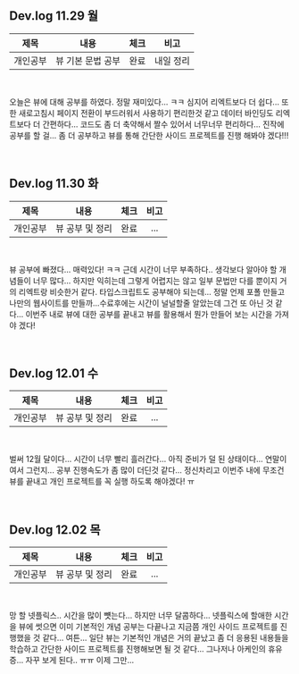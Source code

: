 ## Dev.log 11.29 월

  |제목|내용|체크|비고|
|:------:|:------:|:------:|:------:|
|개인공부|뷰 기본 문법 공부|완료|내일 정리|


<br />

오늘은 뷰에 대해 공부를 하였다. 정말 재미있다... ㅋㅋ 심지어 리엑트보다 더 쉽다... 또 한 새로고침시 페이지 전환이 부드러워서 사용하기 편리한것 같고 데이터 바인딩도 리엑트보다 더 간편하다... 코드도 좀 더 축약해서 짤수 있어서 너무너무 편리하다... 진작에 공부를 할 걸... 좀 더 공부하고 뷰를 통해 간단한 사이드 프로젝트를 진행 해봐야 겠다!!!

<br />

## Dev.log 11.30 화

  |제목|내용|체크|비고|
|:------:|:------:|:------:|:------:|
|개인공부|뷰 공부 및 정리|완료|...|


<br />

뷰 공부에 빠졌다... 매력있다! ㅋㅋ 근데 시간이 너무 부족하다.. 생각보다 알아야 할 개념들이 너무 많다... 하지만 익히는데 그렇게 어렵지는 않고 일부 문법만 다를 뿐이지 거의 리엑트랑 비슷한거 같다. 타입스크립트도 공부해야 되는데... 정말 언제 포폴 만들고 나만의 웹사이트를 만들까...수료후에는 시간이 널널할줄 알았는데 그건 또 아닌 것 같다... 이번주 내로 뷰에 대한 공부를 끝내고 뷰를 활용해서 뭔가 만들어 보는 시간을 가져야 겠다!

<br />

## Dev.log 12.01 수

  |제목|내용|체크|비고|
|:------:|:------:|:------:|:------:|
|개인공부|뷰 공부 및 정리|완료|...|


<br />

벌써 12월 달이다... 시간이 너무 빨리 흘러간다... 아직 준비가 덜 된 상태이다... 연말이여서 그런지... 공부 진행속도가 좀 많이 더딘것 같다... 정신차리고 이번주 내에 무조건 뷰를 끝내고 개인 프로젝트를 꼭 실행 하도록 해야겠다! ㅠ

<br />

## Dev.log 12.02 목

  |제목|내용|체크|비고|
|:------:|:------:|:------:|:------:|
|개인공부|뷰 공부 및 정리|완료|...|


<br />

망 할 넷플릭스.. 시간을 많이 뻇는다... 하지만 너무 달콤하다... 넷플릭스에 할애한 시간을 뷰에 썻으면 이미 기본적인 개념 공부는 다끝나고 지금쯤 개인 사이드 프로젝트를 진행했을 것 같다... 여튼... 일단 뷰는 기본적인 개념은 거의 끝났고 좀 더 응용된 내용들을 학습하고 간단한 사이드 프로젝트를 진행해보면 될 것 같다... 그나저나 아케인의 휴유증... 자꾸 보게 된다.. ㅠㅠ 이제 그만...